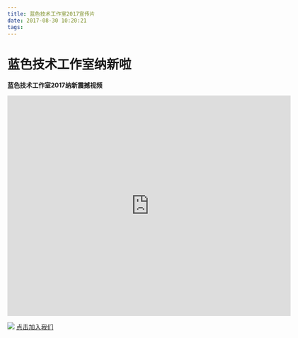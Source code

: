 ```yaml
---
title: 蓝色技术工作室2017宣传片
date: 2017-08-30 10:20:21
tags:
---
```

  # 蓝色技术工作室纳新啦
  **蓝色技术工作室2017纳新震撼视频**

<div>
<iframe frameborder="0" width="640" height="498" src="https://v.qq.com/iframe/player.html?vid=p0323h91m6w&tiny=0&auto=0" allowfullscreen></iframe>
</div>


![](http://upload-images.jianshu.io/upload_images/1569642-f84d3117dd8b0a76.jpeg?imageMogr2/auto-orient/strip%7CimageView2/2/w/1240)
 [点击加入我们](http://lsjsgzs0.mikecrm.com/Noaa4y)